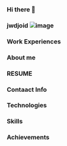 ### Hi there 👋
### jwdjoid ![image](https://user-images.githubusercontent.com/92398689/208182421-4e90a8d4-9b94-49c1-8821-0005478936ad.png)
### Work Experiences
### About me
### RESUME
### Contaact Info
### Technologies
### Skills
### Achievements 


<!--
**ozziebot/ozziebot** is a ✨ _special_ ✨ repository because its `README.md` (this file) appears on your GitHub profile.

Here are some ideas to get you started:

- 🔭 I’m currently working on ...
- 🌱 I’m currently learning ...
- 👯 I’m looking to collaborate on ...
- 🤔 I’m looking for help with ...
- 💬 Ask me about ...
- 📫 How to reach me: ...
- 😄 Pronouns: ...
- ⚡ Fun fact: ...
-->
